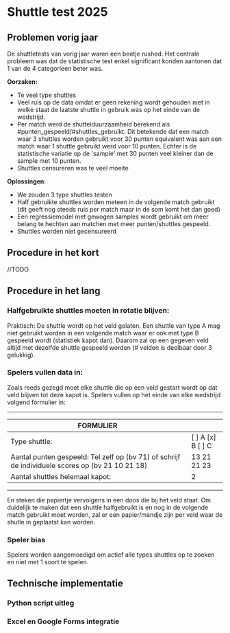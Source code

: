 # Shuttle test 2025

## Problemen vorig jaar
De shuttletests van vorig jaar waren een beetje rushed. Het centrale probleem was dat de statistische test enkel significant konden aantonen dat 1 van de 4 categorieen beter was.

**Oorzaken:**
* Te veel type shuttles
* Veel ruis op de data omdat er geen rekening wordt gehouden met in welke staat de laatste shuttle in gebruik was op het einde van de wedstrijd.
* Per match werd de shuttelduurzaamheid berekend als #punten_gespeeld/#shuttles_gebruikt. Dit betekende dat een match waar 3 shuttles worden gebruikt voor 30 punten equivalent was aan een match waar 1 shuttle gebruikt werd voor 10 punten. Echter is de statistische variatie op de 'sample' met 30 punten veel kleiner dan de sample met 10 punten.
* Shuttles censureren was te veel moeite

**Oplossingen**:
* We zouden 3 type shuttles testen
* Half gebruikte shuttles worden meteen in de volgende match gebruikt (dit geeft nog steeds ruis per match maar in de som komt het dan goed)
* Een regressiemodel met gewogen samples wordt gebruikt om meer belang te hechten aan matchen met meer punten/shuttles gespeeld.
* Shuttles worden niet gecensureerd

## Procedure in het kort
//TODO

## Procedure in het lang

### Halfgebruikte shuttles moeten in rotatie blijven:
Praktisch: De shuttle wordt op het veld gelaten. Een shuttle van type A mag niet gebruikt worden in een volgende match waar er ook met type B gespeeld wordt (statistiek kapot dan). Daarom zal op een gegeven veld altijd met dezelfde shuttle gespeeld worden (# velden is deelbaar door 3 gelukkig).

### Spelers vullen data in:
Zoals reeds gezegd moet elke shuttle die op een veld gestart wordt op dat veld blijven tot deze kapot is. Spelers vullen op het einde van elke wedstrijd volgend formulier in:

-------------------
| **FORMULIER** ||
|-----------------|------------|
| Type shuttle: | [ ] A  [x] B  [ ] C |
| Aantal punten gespeeld: Tel zelf op (bv 71) of schrijf de individuele scores op (bv 21 10 21 18) | 13 21 21 23 |
| Aantal shuttles helemaal kapot: | 2 |
-------------------

En steken die papiertje vervolgens in een doos die bij het veld staat.
Om duidelijk te maken dat een shuttle halfgebruikt is en nog in de volgende match gebruikt moet worden, zal er een papier/mandje zijn per veld waar de shutle in geplaatst kan worden.

### Speler bias
Spelers worden aangemoedigd om actief alle types shuttles op te zoeken en niet met 1 soort te spelen.


## Technische implementatie

### Python script uitleg

### Excel en Google Forms integratie
